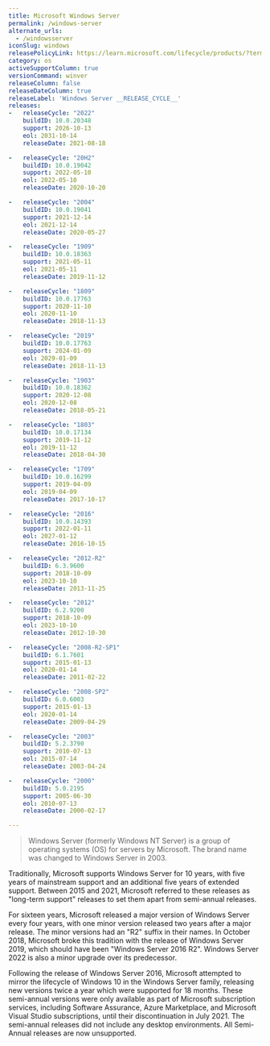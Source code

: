 ```yaml
---
title: Microsoft Windows Server
permalink: /windows-server
alternate_urls:
  - /windowsserver
iconSlug: windows
releasePolicyLink: https://learn.microsoft.com/lifecycle/products/?terms=Windows%20Server
category: os
activeSupportColumn: true
versionCommand: winver
releaseColumn: false
releaseDateColumn: true
releaseLabel: 'Windows Server __RELEASE_CYCLE__'
releases:
-   releaseCycle: "2022"
    buildID: 10.0.20348
    support: 2026-10-13
    eol: 2031-10-14
    releaseDate: 2021-08-18

-   releaseCycle: "20H2"
    buildID: 10.0.19042
    support: 2022-05-10
    eol: 2022-05-10
    releaseDate: 2020-10-20

-   releaseCycle: "2004"
    buildID: 10.0.19041
    support: 2021-12-14
    eol: 2021-12-14
    releaseDate: 2020-05-27

-   releaseCycle: "1909"
    buildID: 10.0.18363
    support: 2021-05-11
    eol: 2021-05-11
    releaseDate: 2019-11-12

-   releaseCycle: "1809"
    buildID: 10.0.17763
    support: 2020-11-10
    eol: 2020-11-10
    releaseDate: 2018-11-13

-   releaseCycle: "2019"
    buildID: 10.0.17763
    support: 2024-01-09
    eol: 2029-01-09
    releaseDate: 2018-11-13

-   releaseCycle: "1903"
    buildID: 10.0.18362
    support: 2020-12-08
    eol: 2020-12-08
    releaseDate: 2018-05-21

-   releaseCycle: "1803"
    buildID: 10.0.17134
    support: 2019-11-12
    eol: 2019-11-12
    releaseDate: 2018-04-30

-   releaseCycle: "1709"
    buildID: 10.0.16299
    support: 2019-04-09
    eol: 2019-04-09
    releaseDate: 2017-10-17

-   releaseCycle: "2016"
    buildID: 10.0.14393
    support: 2022-01-11
    eol: 2027-01-12
    releaseDate: 2016-10-15

-   releaseCycle: "2012-R2"
    buildID: 6.3.9600
    support: 2018-10-09
    eol: 2023-10-10
    releaseDate: 2013-11-25

-   releaseCycle: "2012"
    buildID: 6.2.9200
    support: 2018-10-09
    eol: 2023-10-10
    releaseDate: 2012-10-30

-   releaseCycle: "2008-R2-SP1"
    buildID: 6.1.7601
    support: 2015-01-13
    eol: 2020-01-14
    releaseDate: 2011-02-22

-   releaseCycle: "2008-SP2"
    buildID: 6.0.6003
    support: 2015-01-13
    eol: 2020-01-14
    releaseDate: 2009-04-29

-   releaseCycle: "2003"
    buildID: 5.2.3790
    support: 2010-07-13
    eol: 2015-07-14
    releaseDate: 2003-04-24

-   releaseCycle: "2000"
    buildID: 5.0.2195
    support: 2005-06-30
    eol: 2010-07-13
    releaseDate: 2000-02-17

---
```


> Windows Server (formerly Windows NT Server) is a group of operating systems (OS) for servers by Microsoft. The brand name was changed to Windows Server in 2003.

Traditionally, Microsoft supports Windows Server for 10 years, with five years of mainstream support and an additional five years of extended support. Between 2015 and 2021, Microsoft referred to these releases as "long-term support" releases to set them apart from semi-annual releases.

For sixteen years, Microsoft released a major version of Windows Server every four years, with one minor version released two years after a major release. The minor versions had an "R2" suffix in their names. In October 2018, Microsoft broke this tradition with the release of Windows Server 2019, which should have been "Windows Server 2016 R2". Windows Server 2022 is also a minor upgrade over its predecessor.

Following the release of Windows Server 2016, Microsoft attempted to mirror the lifecycle of Windows 10 in the Windows Server family, releasing new versions twice a year which were supported for 18 months. These semi-annual versions were only available as part of Microsoft subscription services, including Software Assurance, Azure Marketplace, and Microsoft Visual Studio subscriptions, until their discontinuation in July 2021. The semi-annual releases did not include any desktop environments. All Semi-Annual releases are now unsupported.
